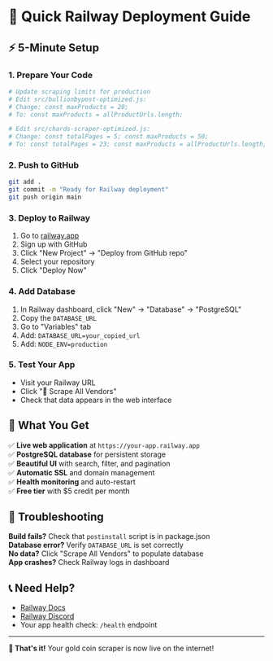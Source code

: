 # 🚀 Quick Railway Deployment Guide

## ⚡ 5-Minute Setup

### 1. Prepare Your Code
```bash
# Update scraping limits for production
# Edit src/bullionbypost-optimized.js:
# Change: const maxProducts = 20;
# To: const maxProducts = allProductUrls.length;

# Edit src/chards-scraper-optimized.js:
# Change: const totalPages = 5; const maxProducts = 50;
# To: const totalPages = 23; const maxProducts = allProductUrls.length;
```

### 2. Push to GitHub
```bash
git add .
git commit -m "Ready for Railway deployment"
git push origin main
```

### 3. Deploy to Railway
1. Go to [railway.app](https://railway.app)
2. Sign up with GitHub
3. Click "New Project" → "Deploy from GitHub repo"
4. Select your repository
5. Click "Deploy Now"

### 4. Add Database
1. In Railway dashboard, click "New" → "Database" → "PostgreSQL"
2. Copy the `DATABASE_URL`
3. Go to "Variables" tab
4. Add: `DATABASE_URL=your_copied_url`
5. Add: `NODE_ENV=production`

### 5. Test Your App
- Visit your Railway URL
- Click "🚀 Scrape All Vendors"
- Check that data appears in the web interface

## 🎯 What You Get

✅ **Live web application** at `https://your-app.railway.app`  
✅ **PostgreSQL database** for persistent storage  
✅ **Beautiful UI** with search, filter, and pagination  
✅ **Automatic SSL** and domain management  
✅ **Health monitoring** and auto-restart  
✅ **Free tier** with $5 credit per month  

## 🔧 Troubleshooting

**Build fails?** Check that `postinstall` script is in package.json  
**Database error?** Verify `DATABASE_URL` is set correctly  
**No data?** Click "Scrape All Vendors" to populate database  
**App crashes?** Check Railway logs in dashboard  

## 📞 Need Help?

- [Railway Docs](https://docs.railway.app/)
- [Railway Discord](https://discord.gg/railway)
- Your app health check: `/health` endpoint

---

**🎉 That's it!** Your gold coin scraper is now live on the internet! 